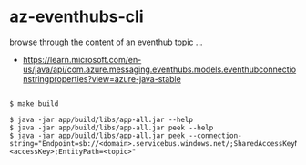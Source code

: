 # az-eventhubs-cli

browse through the content of an eventhub topic ...

-  https://learn.microsoft.com/en-us/java/api/com.azure.messaging.eventhubs.models.eventhubconnectionstringproperties?view=azure-java-stable
   
```

$ make build

$ java -jar app/build/libs/app-all.jar --help
$ java -jar app/build/libs/app-all.jar peek --help
$ java -jar app/build/libs/app-all.jar peek --connection-string="Endpoint=sb://<domain>.servicebus.windows.net/;SharedAccessKeyName=PreviewDataPolicy;SharedAccessKey=<accessKey>;EntityPath=<topic>"

```